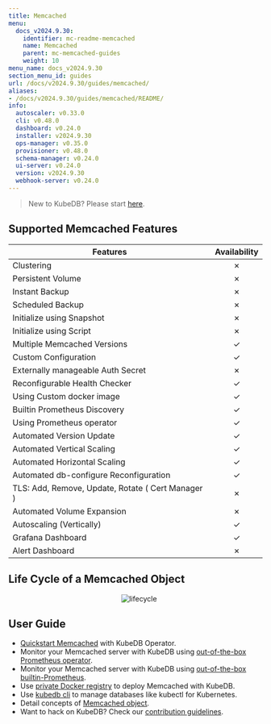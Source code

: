 ```yaml
---
title: Memcached
menu:
  docs_v2024.9.30:
    identifier: mc-readme-memcached
    name: Memcached
    parent: mc-memcached-guides
    weight: 10
menu_name: docs_v2024.9.30
section_menu_id: guides
url: /docs/v2024.9.30/guides/memcached/
aliases:
- /docs/v2024.9.30/guides/memcached/README/
info:
  autoscaler: v0.33.0
  cli: v0.48.0
  dashboard: v0.24.0
  installer: v2024.9.30
  ops-manager: v0.35.0
  provisioner: v0.48.0
  schema-manager: v0.24.0
  ui-server: v0.24.0
  version: v2024.9.30
  webhook-server: v0.24.0
---
```


> New to KubeDB? Please start [here](/docs/v2024.9.30/README).

## Supported Memcached Features

| Features                               | Availability |
| ------------------------------------   | :----------: |
| Clustering                             |   &#10007;   |
| Persistent Volume                      |   &#10007;   |
| Instant Backup                         |   &#10007;   |
| Scheduled Backup                       |   &#10007;   |
| Initialize using Snapshot              |   &#10007;   |
| Initialize using Script                |   &#10007;   |
| Multiple Memcached Versions         |   &#10003;   |
| Custom Configuration                   |   &#10003;   |
| Externally manageable Auth Secret	     |   &#10007;   |
| Reconfigurable Health Checker		     |   &#10003;   |
| Using Custom docker image              |   &#10003;   |
| Builtin Prometheus Discovery           |   &#10003;   |
| Using Prometheus operator              |   &#10003;   |
| Automated Version Update               |   &#10003;   |
| Automated Vertical Scaling             |   &#10003;   |
| Automated Horizontal Scaling           |   &#10003;   |
| Automated db-configure Reconfiguration |   &#10003;   |
| TLS: Add, Remove, Update, Rotate ( Cert Manager )	|&#10007;|
| Automated Volume Expansion	           |   &#10007;   |
| Autoscaling (Vertically)               |   &#10003;   |
| Grafana Dashboard               |   &#10003;   |
| Alert Dashboard	               |   &#10007;   |



## Life Cycle of a Memcached Object

<p align="center">
  <img alt="lifecycle"  src="/docs/v2024.9.30/images/memcached/memcached-lifecycle.png">
</p>

## User Guide

- [Quickstart Memcached](/docs/v2024.9.30/guides/memcached/quickstart/quickstart) with KubeDB Operator.
- Monitor your Memcached server with KubeDB using [out-of-the-box Prometheus operator](/docs/v2024.9.30/guides/memcached/monitoring/using-prometheus-operator).
- Monitor your Memcached server with KubeDB using [out-of-the-box builtin-Prometheus](/docs/v2024.9.30/guides/memcached/monitoring/using-builtin-prometheus).
- Use [private Docker registry](/docs/v2024.9.30/guides/memcached/private-registry/using-private-registry) to deploy Memcached with KubeDB.
- Use [kubedb cli](/docs/v2024.9.30/guides/memcached/cli/cli) to manage databases like kubectl for Kubernetes.
- Detail concepts of [Memcached object](/docs/v2024.9.30/guides/memcached/concepts/memcached).
- Want to hack on KubeDB? Check our [contribution guidelines](/docs/v2024.9.30/CONTRIBUTING).
